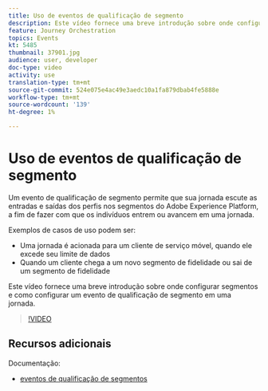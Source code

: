 ```yaml
---
title: Uso de eventos de qualificação de segmento
description: Este vídeo fornece uma breve introdução sobre onde configurar segmentos e como configurar um evento de qualificação de segmento em uma jornada.
feature: Journey Orchestration
topics: Events
kt: 5485
thumbnail: 37901.jpg
audience: user, developer
doc-type: video
activity: use
translation-type: tm+mt
source-git-commit: 524e075e4ac49e3aedc10a1fa879dbab4fe5888e
workflow-type: tm+mt
source-wordcount: '139'
ht-degree: 1%

---
```



# Uso de eventos de qualificação de segmento

Um evento de qualificação de segmento permite que sua jornada escute as entradas e saídas dos perfis nos segmentos do Adobe Experience Platform, a fim de fazer com que os indivíduos entrem ou avancem em uma jornada.

Exemplos de casos de uso podem ser:

* Uma jornada é acionada para um cliente de serviço móvel, quando ele excede seu limite de dados
* Quando um cliente chega a um novo segmento de fidelidade ou sai de um segmento de fidelidade

Este vídeo fornece uma breve introdução sobre onde configurar segmentos e como configurar um evento de qualificação de segmento em uma jornada.

>[!VIDEO](https://video.tv.adobe.com/v/37901?quality=12)

## Recursos adicionais

Documentação:

* [eventos de qualificação de segmentos](https://docs.adobe.com/content/help/en/journeys/using/building-journeys/about-journey-building/events-activities/segment-qualification-events.html)
